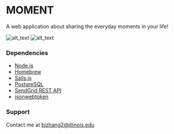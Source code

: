 # MOMENT
A web application about sharing the everyday moments in your life!

![alt_text](main.png "images/main.png")
![alt_text](feed.png "images/feed.png")

### Dependencies ###
* [Node.js](https://nodejs.org/en/download/)
* [Homebrew](https://brew.sh/)
* [Sails.js](https://sailsjs.com/get-started)
* [PostgreSQL](https://www.postgresql.org/)
* [SendGrid REST API](https://sendgrid.com/docs/for-developers/sending-email/api-getting-started/)
* [jsonwebtoken](https://www.npmjs.com/package/jsonwebtoken)

### Support ###
Contact me at bjzhang2@illinois.edu
